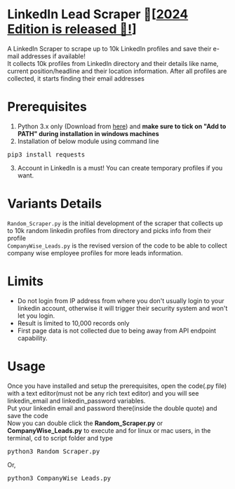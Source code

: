 # LinkedIn Lead Scraper 🚀[<a href="https://github.com/TufayelLUS/LinkedIn-Scraper/tree/master/LinkedIn%20Lead%20Scraper%202024%20Edition">2024 Edition is released 🤩!</a>]
A LinkedIn Scraper to scrape up to 10k LinkedIn profiles and save their e-mail addresses if available!<br>
It collects 10k profiles from LinkedIn directory and their details like name, current position/headline and their location information. After all profiles are collected, it starts finding their email addresses

# Prerequisites
1. Python 3.x only (Download from <a href="https://python.org/downloads">here</a>) and <b>make sure to tick on "Add to PATH" during installation in windows machines</b>
2. Installation of below module using command line
<pre>pip3 install requests</pre>
3. Account in LinkedIn is a must! You can create temporary profiles if you want.

# Variants Details
<code>Random_Scraper.py</code> is the initial development of the scraper that collects up to 10k random linkedin profiles from directory and picks info from their profile<br>
<code>CompanyWise_Leads.py</code> is the revised version of the code to be able to collect company wise employee profiles for more leads information.

# Limits
* Do not login from IP address from where you don't usually login to your linkedin account, otherwise it will trigger their security system and won't let you login.
* Result is limited to 10,000 records only
* First page data is not collected due to being away from API endpoint capability.

# Usage
Once you have installed and setup the prerequisites, open the code(.py file) with a text editor(must not be any rich text editor) and you will see linkedin_email and linkedin_password variables.<br>Put your linkedin email and password there(inside the double quote) and save the code<br>
Now you can double click the <b>Random_Scraper.py</b> or <b>CompanyWise_Leads.py</b> to execute and for linux or mac users, in the terminal, cd to script folder and type<br>
<pre>python3 Random_Scraper.py</pre>Or,<br>
<pre>python3 CompanyWise_Leads.py</pre>

